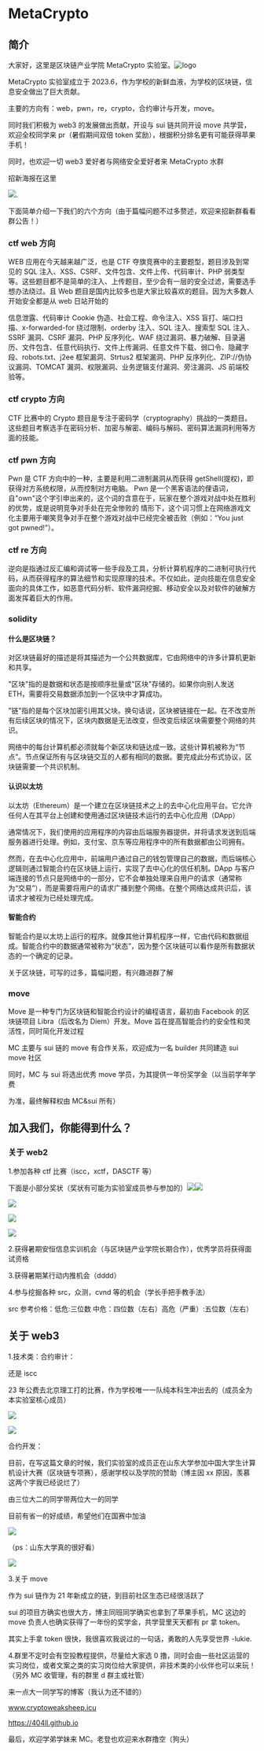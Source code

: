 # MetaCrypto

## 简介

大家好，这里是区块链产业学院 MetaCrypto 实验室。![logo](./logo.png)

MetaCrypto 实验室成立于 2023.6，作为学校的新鲜血液，为学校的区块链，信息安全做出了巨大贡献。

主要的方向有：web，pwn，re，crypto，合约审计与开发，move。

同时我们积极为 web3 的发展做出贡献，开设与 sui 链共同开设 move 共学营，欢迎全校同学来 pr（暑假期间双倍 token 奖励），根据积分排名更有可能获得苹果手机！

同时，也欢迎一切 web3 爱好者与网络安全爱好者来 MetaCrypto 水群

招新海报在这里

![](./haibao.jpg).

下面简单介绍一下我们的六个方向（由于篇幅问题不过多赘述，欢迎来招新群看看群公告！）

### ctf web 方向

WEB 应用在今天越来越广泛，也是 CTF 夺旗竞赛中的主要题型，题目涉及到常见的 SQL 注入、XSS、CSRF、文件包含、文件上传、代码审计、PHP 弱类型等。这些题目都不是简单的注入、上传题目，至少会有一层的安全过滤，需要选手想办法绕过。且 Web 题目是国内比较多也是大家比较喜欢的题目。因为大多数人开始安全都是从 web 日站开始的

信息泄露、代码审计 Cookie 伪造、社会工程、命令注入、XSS 盲打、端口扫描、x-forwarded-for 绕过限制、orderby 注入、SQL 注入、搜索型 SQL 注入、SSRF 漏洞、CSRF 漏洞、PHP 反序列化、WAF 绕过漏洞、暴力破解、目录遍历、文件包含、任意代码执行、文件上传漏洞、任意文件下载、弱口令、隐藏字段、robots.txt、j2ee 框架漏洞、Strtus2 框架漏洞、PHP 反序列化、ZIP://伪协议漏洞、TOMCAT 漏洞、权限漏洞、业务逻辑支付漏洞、旁注漏洞、JS 前端校验等。

### ctf crypto 方向

CTF 比赛中的 Crypto 题目是专注于密码学（cryptography）挑战的一类题目。这些题目考察选手在密码分析、加密与解密、编码与解码、密码算法漏洞利用等方面的技能。

### ctf pwn 方向

Pwn 是 CTF 方向中的一种，主要是利用二进制漏洞从而获得 getShell(提权)，即获得对方系统权限，从而控制对方电脑。
Pwn 是一个黑客语法的俚语词，自"own"这个字引申出来的，这个词的含意在于，玩家在整个游戏对战中处在胜利的优势，或是说明竞争对手处在完全惨败的 情形下，这个词习惯上在网络游戏文化主要用于嘲笑竞争对手在整个游戏对战中已经完全被击败（例如：“You just got pwned!”）。

### ctf re 方向

逆向是指通过反汇编和调试等一些手段及工具，分析计算机程序的二进制可执行代码，从而获得程序的算法细节和实现原理的技术。不仅如此，逆向技能在信息安全面向的具体工作，如恶意代码分析、软件漏洞挖掘、移动安全以及对软件的破解方面发挥着巨大的作用。

### solidity

#### 什么是区块链？

对区块链最好的描述是将其描述为一个公共数据库，它由网络中的许多计算机更新和共享。

"区块"指的是数据和状态是按顺序批量或"区块"存储的。如果你向别人发送 ETH，需要将交易数据添加到一个区块中才算成功。

"链"指的是每个区块加密引用其父块。换句话说，区块被链接在一起。在不改变所有后续区块的情况下，区块内数据是无法改变，但改变后续区块需要整个网络的共识。

网络中的每台计算机都必须就每个新区块和链达成一致。这些计算机被称为“节点”。节点保证所有与区块链交互的人都有相同的数据。要完成此分布式协议，区块链需要一个共识机制。

#### 认识以太坊

以太坊（Ethereum）是一个建立在区块链技术之上的去中心化应用平台。它允许任何人在其平台上创建和使用通过区块链技术运行的去中心化应用（DApp）

通常情况下，我们使用的应用程序的内容由后端服务器提供，并将请求发送到后端服务器进行处理。例如，支付宝、京东等应用程序中的所有数据都由公司拥有。

然而，在去中心化应用中，前端用户通过自己的钱包管理自己的数据，而后端核心逻辑则通过智能合约在区块链上运行，实现了去中心化的信任机制。DApp 与客户端连接的节点只是网络中的一部分，它不会单独处理来自用户的请求（通常称为“交易”），而是需要将用户的请求广播到整个网络。在整个网络达成共识后，该请求才被视为已经处理完成。

#### 智能合约

智能合约是以太坊上运行的程序。就像其他计算机程序一样，它由代码和数据组成。智能合约中的数据通常被称为“状态”，因为整个区块链可以看作是所有数据状态的一个确定的记录。

关于区块链，可写的过多，篇幅问题，有兴趣进群了解

### move

Move 是一种专门为区块链和智能合约设计的编程语言，最初由 Facebook 的区块链项目 Libra（后改名为 Diem）开发。Move 旨在提高智能合约的安全性和灵活性，同时简化开发过程

MC 主要与 sui 链的 move 有合作关系，欢迎成为一名 builder 共同建造 sui move 社区

同时，MC 与 sui 将选出优秀 move 学员，为其提供一年份奖学金（以当前学年学费

为准，最终解释权由 MC&sui 所有）



## 加入我们，你能得到什么？

### 关于 web2

1.参加各种 ctf 比赛（iscc，xctf，DASCTF 等）

下面是小部分奖状（奖状有可能为实验室成员参与参加的）![](./ljhlanqiao.jpg)![](./ljhiscc.jpg)

![](./fxtiscc.jpg)

![](./zls.jpg)

![](./dasctf.jpg)

2.获得暑期安恒信息实训机会（与区块链产业学院长期合作），优秀学员将获得面试资格

3.获得暑期某行动内推机会（dddd）

4.参与挖掘各种 src，众测，cvnd 等的机会（学长手把手教手法）

src 参考价格：低危:三位数 中危：四位数（左右）高危（严重）:五位数（左右）

## 关于 web3

1.技术类：合约审计：

还是 iscc

23 年公费去北京理工打的比赛，作为学校唯一一队纯本科生冲出去的（成员全为本实验室核心成员）

![](./iscc.jpg)

![](./isccp.jpg)

合约开发：

目前，在写这篇文章的时候，我们实验室的成员正在山东大学参加中国大学生计算机设计大赛（区块链专项赛），感谢学校以及学院的赞助（博主因 xx 原因，羡慕这两个字我已经说烂了）

由三位大二的同学带两位大一的同学

目前有省一的好成绩，希望他们在国赛中加油

![](./jishe.jpg)

（ps：山东大学真的很好看）

![](./shandong.jpg)

3.关于 move

作为 sui 链作为 21 年新成立的链，到目前社区生态已经很活跃了

sui 的项目方确实也很大方，博主同班同学确实也拿到了苹果手机，MC 这边的 move 负责人也确实获得了一年份的奖学金，共学营里天天都有 pr 拿 token。

其实上手拿 token 很快，我很喜欢我说过的一句话，勇敢的人先享受世界 -lukie.

4.群里不定时会有空投教程提供，尽量给大家选 0 撸，同时会由一些社区运营的实习岗位，或者文案之类的实习岗位给大家提供，非技术类的小伙伴也可以来玩！（另外 MC 收管理，有的群里 d 群主或社管）

来一点大一同学写的博客（我认为还不错的）

www.cryptoweaksheep.icu

https://404ll.github.io

最后，欢迎学弟学妹来 MC。老登也欢迎来水群撸空（狗头）
